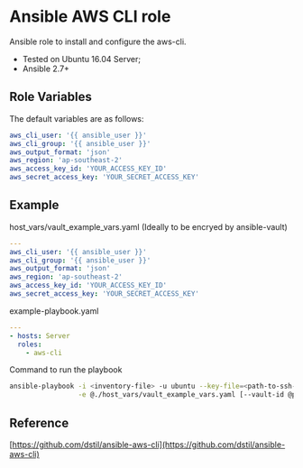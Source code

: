 # Ansible AWS CLI role

Ansible role to install and configure the aws-cli.

- Tested on Ubuntu 16.04 Server;
- Ansible 2.7+

## Role Variables

The default variables are as follows:

```yaml
aws_cli_user: '{{ ansible_user }}'
aws_cli_group: '{{ ansible_user }}'
aws_output_format: 'json'
aws_region: 'ap-southeast-2'
aws_access_key_id: 'YOUR_ACCESS_KEY_ID'
aws_secret_access_key: 'YOUR_SECRET_ACCESS_KEY'
```

## Example

host_vars/vault_example_vars.yaml (Ideally to be encryed by ansible-vault)

```yaml
---
aws_cli_user: '{{ ansible_user }}'
aws_cli_group: '{{ ansible_user }}'
aws_output_format: 'json'
aws_region: 'ap-southeast-2'
aws_access_key_id: 'YOUR_ACCESS_KEY_ID'
aws_secret_access_key: 'YOUR_SECRET_ACCESS_KEY'
```

example-playbook.yaml

```yaml
---
- hosts: Server
  roles:
    - aws-cli
```

Command to run the playbook

```bash
ansible-playbook -i <inventory-file> -u ubuntu --key-file=<path-to-ssh-key> \
                 -e @./host_vars/vault_example_vars.yaml [--vault-id @prompt] example-playbook.yaml
```

## Reference

[https://github.com/dstil/ansible-aws-cli](https://github.com/dstil/ansible-aws-cli)